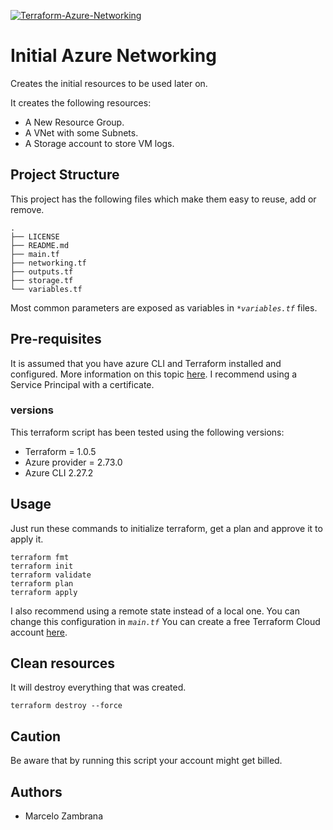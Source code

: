 [![Terraform-Azure-Networking](https://github.com/Chambras/MultiOSDemo/actions/workflows/terraform-azure-networking.yml/badge.svg)](https://github.com/Chambras/MultiOSDemo/actions/workflows/terraform-azure-networking.yml)

# Initial Azure Networking

Creates the initial resources to be used later on.

It creates the following resources:

- A New Resource Group.
- A VNet with some Subnets.
- A Storage account to store VM logs.

## Project Structure

This project has the following files which make them easy to reuse, add or remove.

```ssh
.
├── LICENSE
├── README.md
├── main.tf
├── networking.tf
├── outputs.tf
├── storage.tf
└── variables.tf
```

Most common parameters are exposed as variables in _`*variables.tf`_ files.

## Pre-requisites

It is assumed that you have azure CLI and Terraform installed and configured.
More information on this topic [here](https://docs.microsoft.com/en-us/azure/virtual-machines/linux/terraform-install-configure). I recommend using a Service Principal with a certificate.

### versions

This terraform script has been tested using the following versions:

- Terraform = 1.0.5
- Azure provider = 2.73.0
- Azure CLI 2.27.2

## Usage

Just run these commands to initialize terraform, get a plan and approve it to apply it.

```ssh
terraform fmt
terraform init
terraform validate
terraform plan
terraform apply
```

I also recommend using a remote state instead of a local one. You can change this configuration in _`main.tf`_
You can create a free Terraform Cloud account [here](https://app.terraform.io).

## Clean resources

It will destroy everything that was created.

```ssh
terraform destroy --force
```

## Caution

Be aware that by running this script your account might get billed.

## Authors

- Marcelo Zambrana
